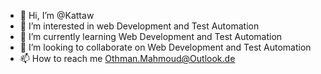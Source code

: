 - 👋 Hi, I’m @Kattaw
- 👀 I’m interested in web Development and Test Automation
- 🌱 I’m currently learning Web Development and Test Automation
- 💞️ I’m looking to collaborate on Web Development and Test Automation
- 📫 How to reach me Othman.Mahmoud@Outlook.de

<!---
Kattaw/Kattaw is a ✨ special ✨ repository because its `README.md` (this file) appears on your GitHub profile.
You can click the Preview link to take a look at your changes.
--->
